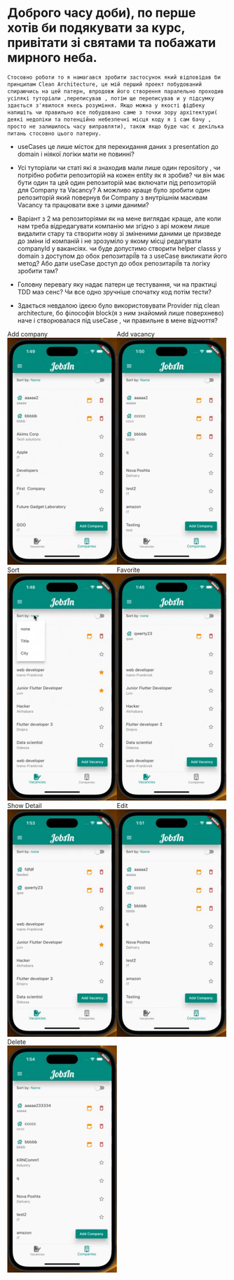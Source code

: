# Доброго часу доби), по перше хотів би подякувати за курс, привітати зі святами та побажати мирного неба.
    Стосовно роботи то я намагався зробити застосунок який відповідав би принципам Clean Architecture, це мій перший проект побудований спираючись на цей патерн, впродовж його створення паралельно проходив усілякі туторіали ,переписував , потім ще переписував и у підсумку здається з'явилося якесь розуміння. Якщо можна у якості фідбеку напишіть чи правильно все побудовано саме з точки зору архітектури( деякі недоліки та потенційно небезпечні місця коду я і сам бачу , просто не залишилось часу виправляти), також якщо буде час є декілька питань стосовно цього патерну.
* useCases це лише місток для перекидання даних з presentation до domain і ніякої логіки мати не повинні?

* Усі туторіали чи статі які я знаходив мали лише один repository , чи потрібно робити репозиторій на кожен entity як я зробив? чи він має бути один та цей один репозиторій має включати під репозиторій для Company та Vacancy? А можливо краще було зробити один репозиторій який повернув би Company з внутрішнім масивам Vacancy та працювати вже з цими даними? 

* Варіант з 2 ма репозиторіями як на мене виглядає краще, але коли нам треба відредагувати компанію ми згідно з api можем лише видалити стару та створити нову зі зміненими даними це призведе до зміни id компаній і не зрозуміло у якому місці редагувати companyId у вакансіях. чи буде допустимо створити helper classs у domain з доступом до обох репозитаріЇв  та з useCase викликати його метод? Або дати useCase доступ до обох репозитаріЇв та логіку зробити там? 

* Головну перевагу яку надає патерн це тестування, чи на практиці TDD маэ сенс? Чи все одно зручніше спочатку код потім тести?

* Здається невдалою ідеєю було використовувати Provider під clean architecture, бо філософія block(я з ним знайомий лише поверхнево) наче і створювалася під useCase , чи правильне в мене відчюття?

<div style="float: left;">
    <div>Add company</div>
    <img src="proj_docs/addCompany.gif" width = 250/ >
</div>

<div style="float: left;">
    <div>Add vacancy</div>
    <img src="proj_docs/addVacancy.gif" width = 250/ >
</div>

<div style="float: left;">
    <div>Sort</div>
    <img src="proj_docs/sort.gif" width = 250/ >
</div>

<div style="float: left;">
    <div>Favorite</div>
    <img src="proj_docs/favorite.gif" width = 250/ >
</div>

<div style="float: left;">
    <div>Show Detail</div>
    <img src="proj_docs/showDetail.gif" width = 250/ >
</div>

<div style="float: left;">
    <div>Edit</div>
    <img src="proj_docs/editCompany.gif" width = 250/ >
</div>

<div style="float: left;">
    <div>Delete</div>
    <img src="proj_docs/delete.gif" width = 250/ >
</div>
